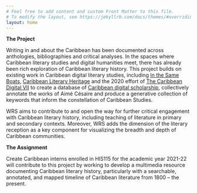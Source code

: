 ```yaml
---
# Feel free to add content and custom Front Matter to this file.
# To modify the layout, see https://jekyllrb.com/docs/themes/#overriding-theme-defaults
layout: home
---
```

__The Project__


Writing in and about the Caribbean has been documented across anthologies, bibliographies and critical analyses. In the spaces where Caribbean literary studies and digital humanities meet, there has already been rich exploration of Caribbean literary history. This project builds on existing work in Caribbean digital literary studies, including [In the Same Boats][1], [Caribbean Literary Heritage][2] and the 2020 effort of [The Caribbean Digital VII][3] to create a database of [Caribbean digital scholarship][4], collectively annotate the works of Aimé Césaire and produce a generative collection of keywords that inform the constellation of Caribbean Studies.

WRS aims to contribute to and open the way for further critical engagement with Caribbean literary history, including teaching of literature in primary and secondary contexts.  Moreover, WRS adds the dimension of the literary reception as a key component for visualizing the breadth and depth of Caribbean communities.



__The Assignment__


Create Caribbean interns enrolled in HIS115 for the academic year 2021-22 will contribute to this project by working to develop a multimedia resource documenting Caribbean literary history, particularly with a searchable, annotated, and mapped timeline of Caribbean literature from 1800 – the present.

[1]: https://sameboats.org/ "In the Same Boats"
[2]: https://www.caribbeanliteraryheritage.com/ "Caribbean Literary Heritage"
[3]: http://caribbeandigitalnyc.net/2020/ "TCDVII"
[4]: https://caribbeandigitalnyc.net/caridischo/ "Directory of Caribbean Digital Scholarship"
